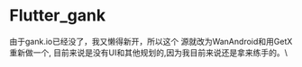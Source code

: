 # Flutter_gank
由于gank.io已经没了，我又懒得新开，所以这个 源就改为WanAndroid和用GetX重新做一个,
目前来说是没有UI和其他规划的,因为我目前来说还是拿来练手的。\

